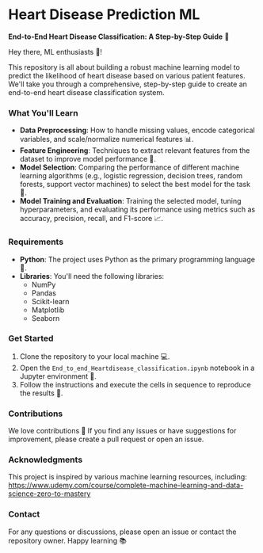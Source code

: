 **Heart Disease Prediction ML**
=============================

**End-to-End Heart Disease Classification: A Step-by-Step Guide** 🚀

Hey there, ML enthusiasts 🤖!

This repository is all about building a robust machine learning model to predict the likelihood of heart disease based on various patient features. We'll take you through a comprehensive, step-by-step guide to create an end-to-end heart disease classification system.

### What You'll Learn

- **Data Preprocessing**: How to handle missing values, encode categorical variables, and scale/normalize numerical features 📊.
- **Feature Engineering**: Techniques to extract relevant features from the dataset to improve model performance 🔧.
- **Model Selection**: Comparing the performance of different machine learning algorithms (e.g., logistic regression, decision trees, random forests, support vector machines) to select the best model for the task 🤔.
- **Model Training and Evaluation**: Training the selected model, tuning hyperparameters, and evaluating its performance using metrics such as accuracy, precision, recall, and F1-score 📈.

### Requirements

- **Python**: The project uses Python as the primary programming language 🐍.
- **Libraries**: You'll need the following libraries:
  - NumPy
  - Pandas
  - Scikit-learn
  - Matplotlib
  - Seaborn

### Get Started

1. Clone the repository to your local machine 💻.
2. Open the `End_to_end_Heartdisease_classification.ipynb` notebook in a Jupyter environment 📝.
3. Follow the instructions and execute the cells in sequence to reproduce the results 💪.

### Contributions

We love contributions 🤝 If you find any issues or have suggestions for improvement, please create a pull request or open an issue.

### Acknowledgments

This project is inspired by various machine learning resources, including:
https://www.udemy.com/course/complete-machine-learning-and-data-science-zero-to-mastery

### Contact

For any questions or discussions, please open an issue or contact the repository owner. Happy learning 📚
